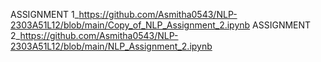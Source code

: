 ASSIGNMENT 1_https://github.com/Asmitha0543/NLP-2303A51L12/blob/main/Copy_of_NLP_Assignment_2.ipynb
ASSIGNMENT 2_https://github.com/Asmitha0543/NLP-2303A51L12/blob/main/NLP_Assignment_2.ipynb
